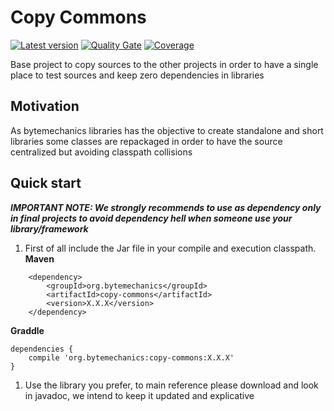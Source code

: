 # Copy Commons
[![Latest version](https://maven-badges.herokuapp.com/maven-central/org.bytemechanics/copy-commons/badge.svg)](https://maven-badges.herokuapp.com/maven-central/org.bytemechanics/copy-commons/badge.svg)
[![Quality Gate](https://sonarcloud.io/api/badges/gate?key=org.bytemechanics%3Acopy-commons)](https://sonarcloud.io/dashboard/index/org.bytemechanics%3Acopy-commons)
[![Coverage](https://sonarcloud.io/api/badges/measure?key=org.bytemechanics%3Acopy-commons&metric=coverage)](https://sonarcloud.io/dashboard/index/org.bytemechanics%3Acopy-commons)

Base project to copy sources to the other projects in order to have a single place to test sources and keep zero dependencies in libraries

## Motivation
As bytemechanics libraries has the objective to create standalone and short libraries some classes are repackaged in order to have the source centralized but avoiding classpath collisions

## Quick start
_**IMPORTANT NOTE: We strongly recommends to use as dependency only in final projects to avoid dependency hell when someone use your library/framework**_
1. First of all include the Jar file in your compile and execution classpath.
**Maven**
```Maven
	<dependency>
		<groupId>org.bytemechanics</groupId>
		<artifactId>copy-commons</artifactId>
		<version>X.X.X</version>
	</dependency>
```
**Graddle**
```Gradle
dependencies {
    compile 'org.bytemechanics:copy-commons:X.X.X'
}
```
1. Use the library you prefer, to main reference please download and look in javadoc, we intend to keep it updated and explicative



